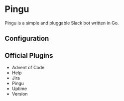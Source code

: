 # Pingu

Pingu is a simple and pluggable Slack bot written in Go.

## Configuration

## Official Plugins 

- Advent of Code
- Help
- Jira
- Pingu
- Uptime
- Version